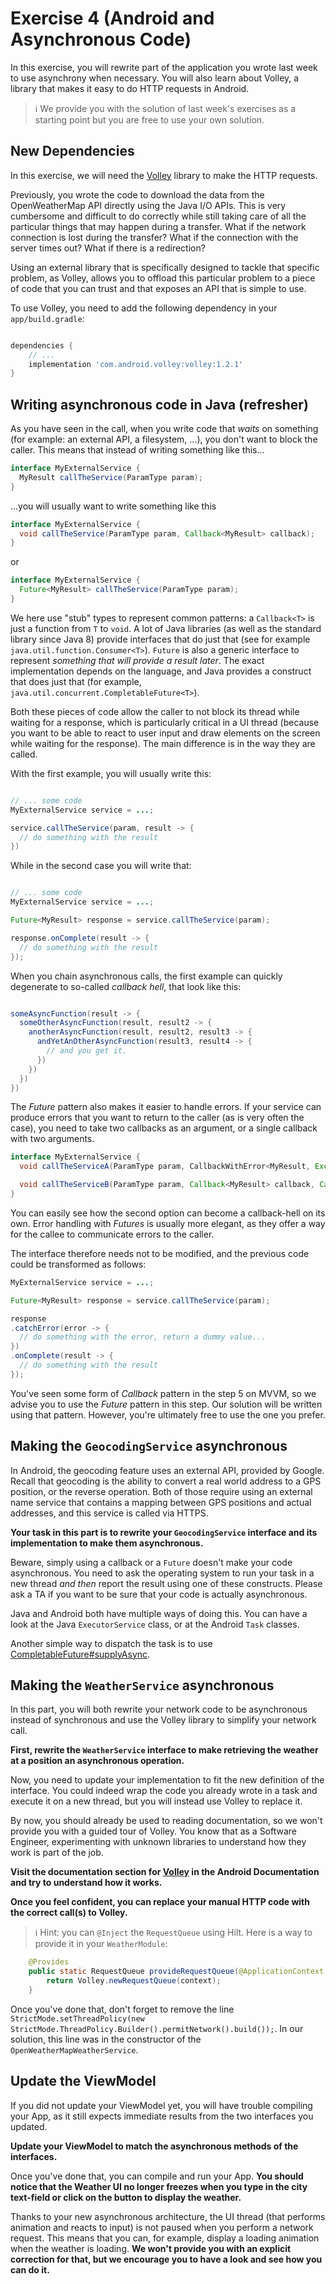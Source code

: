 # Exercise 4 (Android and Asynchronous Code)

In this exercise, you will rewrite part of the application you wrote last week to use asynchrony when necessary. You will also learn about Volley, a library that makes it easy to do HTTP requests in Android.

> :information_source: We provide you with the solution of last week's exercises as a starting point but you are free to use your own solution.

## New Dependencies

In this exercise, we will need the [Volley](https://developer.android.com/training/volley) library to make the HTTP requests.

Previously, you wrote the code to download the data from the OpenWeatherMap API directly using the Java I/O APIs. This is very cumbersome and difficult to do correctly while still taking care of all the particular things that may happen during a transfer. What if the network connection is lost during the transfer? What if the connection with the server times out? What if there is a redirection? 

Using an external library that is specifically designed to tackle that specific problem, as Volley, allows you to offload this particular problem to a piece of code that you can trust and that exposes an API that is simple to use.

To use Volley, you need to add the following dependency in your `app/build.gradle`:

```groovy

dependencies {
    // ...
    implementation 'com.android.volley:volley:1.2.1'
}

```

## Writing asynchronous code in Java (refresher)

As you have seen in the call, when you write code that _waits_ on something (for example: an external API, a filesystem, ...), you don't want to block the caller. This means that instead of writing something like this...

```java
interface MyExternalService {
  MyResult callTheService(ParamType param);
}
```

...you will usually want to write something like this

```java
interface MyExternalService {
  void callTheService(ParamType param, Callback<MyResult> callback);
}
```

or

```java
interface MyExternalService {
  Future<MyResult> callTheService(ParamType param);
}
```

We here use "stub" types to represent common patterns: a `Callback<T>` is just a function from `T` to `void`. A lot of Java libraries (as well as the standard library since Java 8) provide interfaces that do just that (see for example `java.util.function.Consumer<T>`). `Future` is also a generic interface to represent _something that will provide a result later_. The exact implementation depends on the language, and Java provides a construct that does just that (for example, `java.util.concurrent.CompletableFuture<T>`).

Both these pieces of code allow the caller to not block its thread while waiting for a response, which is particularly critical in a UI thread (because you want to be able to react to user input and draw elements on the screen while waiting for the response). The main difference is in the way they are called. 

With the first example, you will usually write this:

```java

// ... some code
MyExternalService service = ...;

service.callTheService(param, result -> {
  // do something with the result
})

```

While in the second case you will write that:

```java

// ... some code
MyExternalService service = ...;

Future<MyResult> response = service.callTheService(param);

response.onComplete(result -> {
  // do something with the result
});

```

When you chain asynchronous calls, the first example can quickly degenerate to so-called _callback hell_, that look like this:

```java

someAsyncFunction(result -> {
  someOtherAsyncFunction(result, result2 -> {
    anotherAsyncFunction(result, result2, result3 -> {
      andYetAnOtherAsyncFunction(result3, result4 -> {
        // and you get it.
      })
    })
  })
})
```

The _Future_ pattern also makes it easier to handle errors. If your service can produce errors that you want to return to the caller (as is very often the case), you need to take two callbacks as an argument, or a single callback with two arguments.

```java
interface MyExternalService {
  void callTheServiceA(ParamType param, CallbackWithError<MyResult, Exception> callback);

  void callTheServiceB(ParamType param, Callback<MyResult> callback, Callback<Exception> errorCallback);
}
```

You can easily see how the second option can become a callback-hell on its own. Error handling with _Futures_ is usually more elegant, as they offer a way for the callee to communicate errors to the caller.

The interface therefore needs not to be modified, and the previous code could be transformed as follows:

```java
MyExternalService service = ...;

Future<MyResult> response = service.callTheService(param);

response
.catchError(error -> {
  // do something with the error, return a dummy value...
})
.onComplete(result -> {
  // do something with the result
});
```

You've seen some form of _Callback_ pattern in the step 5 on MVVM, so we advise you to use the _Future_ pattern in this step. Our solution will be written using that pattern. However, you're ultimately free to use the one you prefer.

## Making the `GeocodingService` asynchronous

In Android, the geocoding feature uses an external API, provided by Google. Recall that geocoding is the ability to convert a real world address to a GPS position, or the reverse operation. Both of those require using an external name service that contains a mapping between GPS positions and actual addresses, and this service is called via HTTPS.

**Your task in this part is to rewrite your `GeocodingService` interface and its implementation to make them asynchronous.**

Beware, simply using a callback or a `Future` doesn't make your code asynchronous. You need to ask the operating system to run your task in a new thread _and then_ report the result using one of these constructs. Please ask a TA if you want to be sure that your code is actually asynchronous.

Java and Android both have multiple ways of doing this. You can have a look at the Java `ExecutorService` class, or at the Android `Task` classes.

Another simple way to dispatch the task is to use [CompletableFuture#supplyAsync](https://docs.oracle.com/javase/8/docs/api/java/util/concurrent/CompletableFuture.html#supplyAsync-java.util.function.Supplier-).

## Making the `WeatherService` asynchronous

In this part, you will both rewrite your network code to be asynchronous instead of synchronous and use the Volley library to simplify your network call.

**First, rewrite the `WeatherService` interface to make retrieving the weather at a position an asynchronous operation.**

Now, you need to update your implementation to fit the new definition of the interface. You could indeed wrap the code you already wrote in a task and execute it on a new thread, but you will instead use Volley to replace it.

By now, you should already be used to reading documentation, so we won't provide you with a guided tour of Volley. You know that as a Software Engineer, experimenting with unknown libraries to understand how they work is part of the job. 

**Visit the documentation section for [Volley](https://developer.android.com/training/volley) in the Android Documentation and try to understand how it works.**

**Once you feel confident, you can replace your manual HTTP code with the correct call(s) to Volley.**

> :information_source: Hint: you can `@Inject` the `RequestQueue` using Hilt. Here is a way to provide it in your `WeatherModule`:

```java
    @Provides
    public static RequestQueue provideRequestQueue(@ApplicationContext Context context) {
        return Volley.newRequestQueue(context);
    }
```

Once you've done that, don't forget to remove the line `StrictMode.setThreadPolicy(new StrictMode.ThreadPolicy.Builder().permitNetwork().build());`. 
In our solution, this line was in the constructor of the `OpenWeatherMapWeatherService`.

## Update the ViewModel

If you did not update your ViewModel yet, you will have trouble compiling your App, as it still expects immediate results from the two interfaces you updated.

**Update your ViewModel to match the asynchronous methods of the interfaces.**

Once you've done that, you can compile and run your App. **You should notice that the Weather UI no longer freezes when you type in the city text-field or click on the button to display the weather.**

Thanks to your new asynchronous architecture, the UI thread (that performs animation and reacts to input) is not paused when you perform a network request. This means that you can, for example, display a loading animation when the weather is loading. **We won't provide you with an explicit correction for that, but we encourage you to have a look and see how you can do it.**

